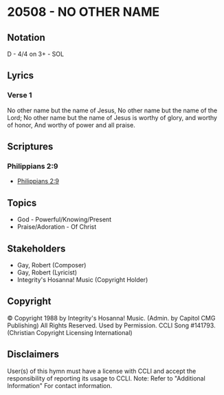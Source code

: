 # 20508 - NO OTHER NAME

## Notation

D - 4/4 on 3+ - SOL

## Lyrics

### Verse 1

No other name but the name of Jesus, No other name but the name of the Lord; No other name but the name of Jesus is worthy of glory, and worthy of honor, And worthy of power and all praise.


## Scriptures

### Philippians 2:9

- [Philippians 2:9](https://www.biblegateway.com/passage/?search=Philippians%202%3A9)


## Topics

- God - Powerful/Knowing/Present
- Praise/Adoration - Of Christ

## Stakeholders

- Gay, Robert (Composer)
- Gay, Robert (Lyricist)
- Integrity's Hosanna! Music (Copyright Holder)

## Copyright

© Copyright 1988 by Integrity's Hosanna! Music. (Admin. by Capitol CMG Publishing) All Rights Reserved. Used by Permission. CCLI Song #141793.
(Christian Copyright Licensing International)

## Disclaimers

User(s) of this hymn must have a license with CCLI and accept the responsibility of reporting its usage to CCLI.
Note: Refer to "Additional Information" For contact information.

